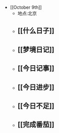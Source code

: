 - [[October 9th]]
    - 地点:北京
    - [[什么日子]]
        - 
    - [[梦境日记]]
        - 
    - [[今日记事]]
        - 
    - [[今日进步]]
        - 
    - [[今日不足]]
        - 
    - [[完成番茄]]
        - 
